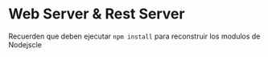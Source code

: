 # Web Server & Rest Server

Recuerden que deben ejecutar ```npm install``` para reconstruir los
modulos de Nodejscle